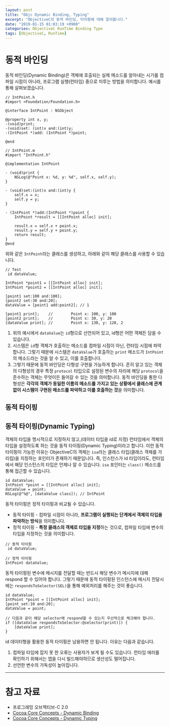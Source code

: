```yaml
---
layout: post
title: "Objc Dynamic Binding, Typing"
excerpt: "ObjectiveC의 동적 바인딩, 타이핑에 대해 알아봅니다."
date: "2019-01-15 01:03:19 +0900"
categories: ObjectiveC RunTime Binding Type
tags: [ObjectiveC, RunTime]
---
```


# 동적 바인딩

동적 바인딩(Dynamic Binding)은 객체에 호출되는 실제 메소드를 알아내는 시기를 컴파일 시점이 아니라, 프로그램 실행(런타임) 중으로 미루는 방법을 의미합니다. 예시를 통해 살펴보겠습니다.

```objective_c
// IntPoint.h
#import <Foundation/Foundation.h>

@interface IntPoint : NSObject

@property int x, y;
-(void)print;
-(void)set: (int)x and:(int)y;
-(IntPoint *)add: (IntPoint *)point;

@end

// IntPoint.m
#import "IntPoint.h"

@implementation IntPoint

- (void)print {
    NSLog(@"Point x: %d, y: %d", self.x, self.y);
}

- (void)set:(int)x and:(int)y {
    self.x = x;
    self.y = y;
}

- (IntPoint *)add:(IntPoint *)point {
    IntPoint *result = [[IntPoint alloc] init];

    result.x = self.x + point.x;
    result.y = self.y + point.y;
    return result;
}
@end
```

위와 같은 `IntPoint`라는 클래스를 생성하고, 아래와 같이 해당 클래스를 사용할 수 있습니다.

```objective_c
// Test
 id dataValue;

IntPoint *point1 = [[IntPoint alloc] init];
IntPoint *point2 = [[IntPoint alloc] init];

[point1 set:100 and:100];
[point2 set:30 and:20];
dataValue = [point1 add:point2]; // 1

[point1 print];    //        Point x: 100, y: 100
[point2 print];    //        Point x: 30, y: 20
[dataValue print]; //        Point x: 130, y: 120, 2
```

1. 위의 예시에서 `dataValue`는 `id`형으로 선언되어 있고, id형은 어떤 객체든 담을 수 있습니다.
1. 시스템은 `id`형 객체가 호출하는 메소드를 컴파일 시점이 아닌, 런타임 시점에 파악합니다.  그렇기 때문에 시스템은 `dataValue`가 호출하는 `print` 메소드가 `IntPoint`의 메소드라는 것을 알 수 있고, 이를 호출합니다.
1. 그렇기 때문에 동적 바인딩은 다형성 구현을 가능하게 합니다. 흔히 알고 있는 객체의 다형성의 경우 특정 `protocol` 타입으로 설정된 변수의 자리에 해당 `protocol`을 준수하는 객체는 무엇이든 들어갈 수 있는 것을 의미합니다. 동적 바인딩을 통한 다형성은 **각각의 객체가 동일한 이름의 메소드를 가지고 있는 상황에서 클래스에 관계 없이 시스템이 구현된 메소드를 파악하고 이를 호출하는 것**을 의미합니다.

## 동적 타이핑

## 동적 타이핑(Dynamic Typing)

객체의 타입을 명시적으로 지정하지 않고,(데이터 타입을 id로 지정) 런타임에서 객체의 타입을 설정하도록 하는 것을 동적 타이핑(Dynamic Typing)이라고 합니다. 이런 동적 타이핑이 가능한 이유는 ObjectiveC의 객체는 `isa`라는 클래스 타입(클래스 객체를 가리킴)을 지칭하는 포인터가 존재하기 때문입니다. 즉, 인스턴스가 id 타입이라도, 런타임에서 해당 인스턴스의 타입은 언제나 알 수 있습니다. `isa` 포인터는 `class()` 메소드를 통해 접근할 수 있습니다.

```objective_c
id dataValue;
IntPoint *point = [[IntPoint alloc] init];
dataValue = point;
NSLog(@"%@", [dataValue class]); // IntPoint
```

동적 타이핑은 정적 타이핑과 비교될 수 있습니다.

* 동적 타이핑 - 컴파일 시점이 아니라, **프로그램이 실행되는 단계에서 객체의 타입을 파악하는 방식**을 의미합니다.
* 정적 타이핑 - **특정 클래스의 객체로 타입을 지정**하는 것으로, 컴파일 타임에 변수의 타입을 지정하는 것을 의미합니다.

```objective_c
// 동적 타이핑
 id dataValue;

// 정적 타이핑
IntPoint dataValue;
```

동적 타이핑된 변수에 메시지를 전달할 때는 반드시 해당 변수가 메시지에 대해 respond 할 수 있어야 합니다. 그렇기 때문에 동적 타이핑된 인스턴스에 메시지 전달시에는 `respondsToSelector(SEL)`을 통해 예외처리를 해주는 것이 좋습니다.

```objective_c
id dataValue;
IntPoint *point = [[IntPoint alloc] init];
[point set:10 and:20];
dataValue = point;

// 다음과 같이 해당 selector에 respond할 수 있는지 우선적으로 체크해야 합니다.
if ([dataValue respondsToSelector:@selector(print)]) {
    [dataValue print];
}
```

id 데이터형을 활용한 동적 타이핑은 남용하면 안 됩니다. 이유는 다음과 같습니다.

1. 컴파일 타임에 잡지 못 한 오류는 사용자가 보게 될 수도 있습니다. 런타임 에러를 확인하기 위해서는 앱을 다시 빌드해야하므로 생산성도 떨어집니다.
2. 선언한 변수의 가독성이 높아집니다.

---

# 참고 자료

* 프로그래밍 오브젝티브-C 2.0
* [Cocoa Core Concepts - Dynamic Binding](https://developer.apple.com/library/archive/documentation/General/Conceptual/DevPedia-CocoaCore/DynamicBinding.html#//apple_ref/doc/uid/TP40008195-CH15-SW1)
* [Cocoa Core Concepts - Dynamic Typing](https://developer.apple.com/library/archive/documentation/General/Conceptual/DevPedia-CocoaCore/DynamicTyping.html#//apple_ref/doc/uid/TP40008195-CH62-SW1)
